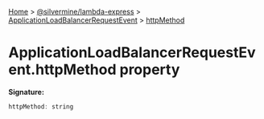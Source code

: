 [Home](./index) &gt; [@silvermine/lambda-express](./lambda-express.md) &gt; [ApplicationLoadBalancerRequestEvent](./lambda-express.applicationloadbalancerrequestevent.md) &gt; [httpMethod](./lambda-express.applicationloadbalancerrequestevent.httpmethod.md)

# ApplicationLoadBalancerRequestEvent.httpMethod property


**Signature:**
```javascript
httpMethod: string
```
